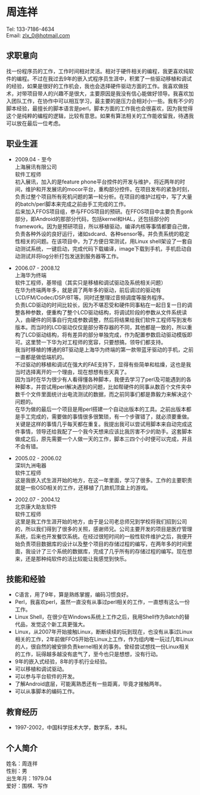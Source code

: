 周连祥
======

Tel: 133-7186-4634  
Email: zlx_0@hotmail.com   

求职意向
--------

找一份程序员的工作，工作时间相对灵活。相对于硬件相关的编程，我更喜欢纯软件的编程。不过在我过去9年的嵌入式程序员生涯中，积累了一些驱动移植和调试的经验，如果是很好的工作机会，我也会选择硬件驱动方面的工作。我喜欢做技术，对带项目带人的兴趣不是很大，主要原因是我没有信心能做好领导。我喜欢加入团队工作，在协作中可以相互学习，最主要的是压力会相对小一些。我有不少的脚本经验，最擅长的脚本语言是perl，脚本方面的工作我也会很喜欢，因为我觉得这个是纯粹的编程的逻辑，比较有意思。如果有算法相关的工作能收留我，待遇我可以放在最后一位考虑。

职业生涯
-----------------------

* 2009.04 - 至今  
上海展讯有限公司  
软件工程师  
初入展讯，加入的是feature phone平台控件的开发与维护，将近两年的时间，维护和开发展讯的mocor平台，重构部分控件。在项目发布的紧急时刻，负责过整个项目所有死机问题的第一轮分析。在项目的维护过程中，写了大量的batch/perl脚本来完成之前由手工完成的工作。  
后来加入FFOS项目组，参与FFOS项目的预研。在FFOS项目中主要负责gonk部分，即Android的那部分代码，包括kernel和HAL，还包括部分的framework。因为是预研项目，所以移植驱动，编译内核等事情都要自己做，负责各种外设的良好运行，诸如sdcard、各种sensor等。并负责系统的稳定性相关的问题。在该项目中，为了方便日常测试，用Linux shell架设了一套自动测试系统，一键启动，完成代码下载编译，image下载到手机，手机启动自动测试并将log分析打包发送到服务器等工作。  

* 2006.07 - 2008.12  
上海华为终端   
软件工程师，基带组（其实只是移植和调试驱动及系统相关问题）   
在华为终端两年多，就是调了两年多的驱动，前后调过的驱动有LCD/FM/Codec/DSP/BT等。同时还整理过音频调度等服务程序。  
负责LCD驱动的时间比较长，因为不堪忍受和硬件同事粘在一起日复一日的调整各种参数，便重构了整个LCD驱动结构，将调试阶段的参数从文件系统读入，由硬件的同事自行完成参数调整，然后将结果给我们软件工程师写到发布版本。而当时的LCD驱动仅仅是部分寄存器的不同，其他都是一致的，所以重构了LCD驱动结构，将有差异的部分单独完成，作为配置参数启动驱动模版即可。这里赞一下华为对工程师的宽容，只要想搞，领导们都支持。   
我当时移植的博通的BT驱动是上海华为终端的第一款带蓝牙驱动的手机，之前一直都是做低端机的。  
不过驱动的移植和调试在强大的FAE支持下，显得有些简单和枯燥，这也是我当时选择离开的一个理由，现在想想有些天真了。  
因为当时在华为很少有人看得懂各种脚本，我便去学习了perl及可能遇到的各种脚本，并尝试用perl解决遇到的问题，比如帮硬件的同事从数百个文件夹中数千个文件里面统计出电流测试的数据，而之前同事们都是靠毅力来解决这个问题的。  
在华为做的最后一个项目是用perl搭建一个自动出版本的工具。之前出版本都是手工完成的，需要做的事情很多很繁琐，有一个步骤错了，就必须要重做。关键是这样的事情几乎每天都在重复。我提出我可以尝试用脚本来自动完成这件事情，领导还给我配了一个我今天想来应该比我厉害不少的助手。这套脚本做成之后，原先需要一个人做一天的工作，脚本三四个小时便可以完成，并且不会有错。  


* 2005.02 - 2006.02  
深圳九洲电器    
软件工程师  
这是我嵌入式生涯开始的地方，在这一年里面，学习了很多。工作的主要职责就是一些OSD相关的工作，还移植了几款机顶盒上的游戏。

* 2002.07 - 2004.12  
北京康大助友软件   
软件工程师    
这里是我工作生涯开始的地方，由于是公司老总师兄到学校将我们招到公司的，所以我们得到了很多的关照，感谢师兄。公司主要开发的项目是医疗管理系统，后来也开发餐饮系统。在经过很短时间的一般性软件维护之后，我便开始负责项目数据库的设计以及整个项目的存储过程的编写，在两年多的时间里面，我设计了三个系统的数据库，完成了几乎所有的存储过程的编写。现在想来，还是那种纯软件的活比较能让我感觉到快乐。

技能和经验
----------

* C语言，用了9年，算是熟练掌握，编码习惯良好。
* Perl，我喜欢perl，虽然一直没有从事过perl相关的工作，一直想有这么一份工作。
* Linux Shell，在很少在Windows系统上工作之后，我用Shell作为Batch的替代品，发觉这个新工具更强大。
* Linux，从2007年开始接触Linux，断断续续的玩到现在，也没有从事过Linux相关的工作，2年前做FFOS开始在Linux上工作，作为组内唯一玩过几年Linux的人，很自然的被安排负责kernel相关的事务。曾经尝试想找一份Linux相关的工作，玩得越多越没有底气了，至今也只是想想，没有行动。
* 9年的嵌入式经验，8年的手机行业经验。
* 可以移植和调试驱动。
* 可以参与平台软件的开发。
* 了解Android底层，可能离熟悉还有一些距离，毕竟才接触两年。
* 可以从事脚本的编码工作。


教育经历
--------

* 1997-2002，中国科学技术大学，数学系，本科。

个人简介
--------

姓名：周连祥  
性别：男  
出生年月：1979.04  
爱好：围棋、写作  
